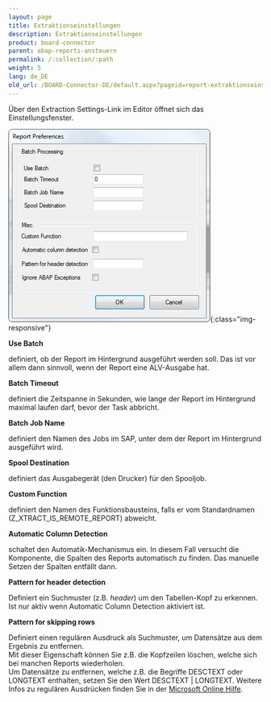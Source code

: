 ```yaml
---
layout: page
title: Extraktionseinstellungen
description: Extraktionseinstellungen
product: board-connector
parent: abap-reports-ansteuern
permalink: /:collection/:path
weight: 5
lang: de_DE
old_url: /BOARD-Connector-DE/default.aspx?pageid=report-extraktionseinstellungen
---
```


Über den Extraction Settings-Link im Editor öffnet sich das Einstellungsfenster.

![Report-Settings](/img/content/Report-Settings.jpg){:class="img-responsive"}


**Use Batch**

definiert, ob der Report im Hintergrund ausgeführt werden soll. Das ist vor allem dann sinnvoll, wenn der Report eine ALV-Ausgabe hat.


**Batch Timeout**

definiert die Zeitspanne in Sekunden, wie lange der Report im Hintergrund maximal laufen darf, bevor der Task abbricht.


**Batch Job Name**

definiert den Namen des Jobs im SAP, unter dem der Report im Hintergrund ausgeführt wird.


**Spool Destination**

definiert das Ausgabegerät (den Drucker) für den Spooljob.


**Custom Function**

definiert den Namen des Funktionsbausteins, falls er vom Standardnamen (Z_XTRACT_IS_REMOTE_REPORT) abweicht.


**Automatic Column Detection**

schaltet den Automatik-Mechanismus ein. In diesem Fall versucht die Komponente, die Spalten des Reports automatisch zu finden. Das manuelle Setzen der Spalten entfällt dann.


**Pattern for header detection** 

Definiert ein Suchmuster (z.B. *header*) um den Tabellen-Kopf zu erkennen. Ist nur aktiv wenn Automatic Column Detection aktiviert ist.

**Pattern for skipping rows** 

Definiert einen regulären Ausdruck als Suchmuster, um Datensätze aus dem Ergebnis zu entfernen.<br> 
Mit dieser Eigenschaft können Sie z.B. die Kopfzeilen löschen, welche sich bei manchen Reports wiederholen.<br>
Um Datensätze zu entfernen, welche z.B. die Begriffe DESCTEXT oder LONGTEXT enthalten, setzen Sie den Wert DESCTEXT | LONGTEXT. Weitere Infos zu regulären Ausdrücken finden Sie in der [Microsoft Online Hilfe](https://docs.microsoft.com/de-de/dotnet/standard/base-types/regular-expression-language-quick-reference).